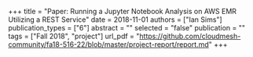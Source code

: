 +++
title = "Paper: Running a Jupyter Notebook Analysis on AWS EMR Utilizing a REST Service"
date = 2018-11-01
authors = ["Ian Sims"]
publication_types = ["6"]
abstract = ""
selected = "false"
publication = ""
tags = ["Fall 2018", "project"]
url_pdf = "https://github.com/cloudmesh-community/fa18-516-22/blob/master/project-report/report.md"
+++

